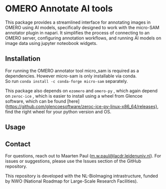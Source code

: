 # OMERO Annotate AI tools

This package provides a streamlined interface for annotating images in OMERO using AI models, specifically designed to work with the micro-SAM annotator plugin in napari. It simplifies the process of connecting to an OMERO server, configuring annotation workflows, and running AI models on image data using jupyter noteobook widgets. 

## Installation
For running the OMERO annotator tool micro_sam is required as a dependencies. However micro-sam is only installable via conda.   
So run `conda install -c conda-forge micro-sam` separately.

This package also depends on `ezomero` and `omero-py` , which again depend on `zeroc-ice` , which is easier to install using a wheel from Glencoe software, which can be found [here](https://github.com/glencoesoftware/zeroc-ice-py-linux-x86_64/releases}, find the right wheel for your python version and OS.

## Usage



## Contact
For questions, reach out to Maarten Paul (m.w.paul@lacdr.leidenuniv.nl). For issues or suggestions, please use the Issues section of the GitHub repository.

This repository is developed with the NL-BioImaging intrastructure, funded by NWO (National Roadmap for Large-Scale Research Facilities).

